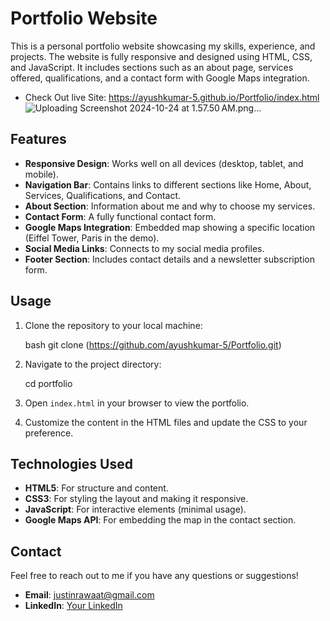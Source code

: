 # Portfolio Website
 
This is a personal portfolio website showcasing my skills, experience, and projects. The website is fully responsive and designed using HTML, CSS, and JavaScript. It includes sections such as an about page, services offered, qualifications, and a contact form with Google Maps integration.

- Check Out live Site: <https://ayushkumar-5.github.io/Portfolio/index.html>
  ![Uploading Screenshot 2024-10-24 at 1.57.50 AM.png…]()


## Features

- **Responsive Design**: Works well on all devices (desktop, tablet, and mobile).
- **Navigation Bar**: Contains links to different sections like Home, About, Services, Qualifications, and Contact.
- **About Section**: Information about me and why to choose my services.
- **Contact Form**: A fully functional contact form.
- **Google Maps Integration**: Embedded map showing a specific location (Eiffel Tower, Paris in the demo).
- **Social Media Links**: Connects to my social media profiles.
- **Footer Section**: Includes contact details and a newsletter subscription form.


## Usage

1. Clone the repository to your local machine:

   bash
   git clone (https://github.com/ayushkumar-5/Portfolio.git)

2. Navigate to the project directory:

   cd portfolio


3. Open `index.html` in your browser to view the portfolio.

4. Customize the content in the HTML files and update the CSS to your preference.

## Technologies Used

- **HTML5**: For structure and content.
- **CSS3**: For styling the layout and making it responsive.
- **JavaScript**: For interactive elements (minimal usage).
- **Google Maps API**: For embedding the map in the contact section.


## Contact

Feel free to reach out to me if you have any questions or suggestions!

- **Email**: justinrawaat@gmail.com
- **LinkedIn**: [Your LinkedIn](https://www.linkedin.com/in/ayush-kumar-439235165/)
